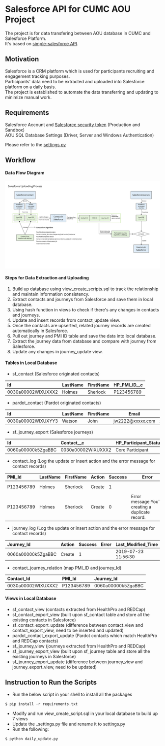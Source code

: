 # Salesforce API for CUMC AOU Project

The project is for data transfering between AOU database in CUMC and Salesforce Platform.   
It's based on [simple-salesforce API](https://pypi.org/project/simple-salesforce/).   

## Motivation 

Salesforce is a CRM platform which is used for participants recruiting and engagement tracking purposes.   
Participants' data need to be extracted and uploaded into Salesforce platform on a daily basis.   
The project is established to automate the data transferring and updating to minimize manual work.   


## Requirements

Salesforce Account and [Salesforce security token](https://onlinehelp.coveo.com/en/ces/7.0/administrator/getting_the_security_token_for_your_salesforce_account.htm) (Production and Sandbox)  
AOU SQL Database Settings (Driver, Server and Windows Authentication)  

Please refer to the [settings.py](https://github.com/xj2193/sf_uploader/blob/master/_settings.py)  

## Workflow

#### Data Flow Diagram
![](Salesforce%20Uploading%20Process.png)

#### Steps for Data Extraction and Uploading
1. Build up database using view_create_scripts.sql to track the relationship and maintain information consistency.  
2. Extract contacts and journeys from Salesforce and save them in local database.
3. Using hash function in views to check if there's any changes in contacts and journeys.
4. Update and insert records from contact_update view.
4. Once the contacts are upserted, related journey records are created automatically in Salesforce.   
5. Pull out journey and PMI ID table and save the data into local database.  
6. Extract the journey data from database and compare with journey from Salesforce.
7. Update any changes in journey_update view.  

#### Tables in Local Database 
* sf_contact (Salesforce originated contacts)

|Id                 |LastName     |FirstName    |HP_PMI_ID__c|
|:------------------|:------------|-------------|------------|
|0030a00002WIXUXXX2 |Holmes       |Sherlock     |P123456789  |


* pardot_contact (Pardot originated contacts)

|Id                 |LastName     |FirstName    |Email           |Phone       |...|
|:------------------|:------------|-------------|----------------|------------|---|
|0030a00002WIXUXYY3 |Watson       |John         |jw2222@xxxxx.com|xxxxxxxxxx  |   |


* sf_journey_export (Salesforce journeys)

|Id                 |Contact__c         |HP_Participant_Status__c|...|
|:------------------|:------------------|------------------------|---|
|0060a00000k5ZgaBBC |0030a00002WIXUXXX2 |Core Participant        |   |  


* contact_log (Log the update or insert action and the error message for contact records)

|PMI_Id      |LastName     |FirstName    |Action  |Success |Error               |Last_Modified_Time |
|:-----------|:------------|-------------|--------|--------|--------------------|-------------------|
|P123456789  |Holmes       |Sherlock     |Create  |1       |                    |2019-07-23 11:56:30|
|P123456789  |Holmes       |Sherlock     |Create  |0       |Error message:You're creating a duplicate record.|2019-07-23 11:56:31|


* journey_log (Log the update or insert action and the error message for contact records)

|Journey_Id          |Action  |Success |Error               |Last_Modified_Time |
|:-------------------|--------|--------|--------------------|-------------------|
|0060a00000k5ZgaBBC  |Create  |1       |                    |2019-07-23 11:56:30|


* contact_journey_relation (map PMI_ID and journey_Id)

|Contact_Id          |PMI_Id       |Journey_Id          |
|:-------------------|:------------|:-------------------|
|0030a00002WIXUXXX2  |P123456789   |0060a00000k5ZgaBBC  |


#### Views in Local Database 
* sf_contact_view (contacts extracted from HealthPro and REDCap)
* sf_contact_export_view (built upon sf_contact table and store all the existing contacts in Salesforce)
* sf_contact_export_update (difference between contact_view and contact_export_view, need to be inserted and updated)
* pardot_contact_export_update (Pardot contacts which match HealthPro and REDCap contacts)
* sf_journey_view (journeys extracted from HealthPro and REDCap)
* sf_journey_export_view (built upon sf_journey table and store all the existing journeys in Salesforce)
* sf_journey_export_update (difference between journey_view and journey_export_view, need to be updated)


## Instruction to Run the Scripts
* Run the below script in your shell to install all the packages 
```python
$ pip install -r requirements.txt
```
* Modify and run view_create_script.sql in your local database to build up 7 views
* Update the _settings.py file and rename it to settings.py
* Run the following:
```python
$ python daily_update.py
```
